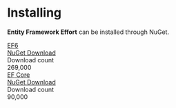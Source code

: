 # Installing

**Entity Framework Effort** can be installed through NuGet.

<div class="row container-box-download">
                <div class="col-lg-4 box-download">
                    <div class="box-content">
                        <div class="version">
                            <a href="https://www.nuget.org/packages/Effort.EF6/" target="_blank" onclick="ga('send', 'event', { eventAction: 'download-ef6'});">
                                EF<span class="caracter-highlight align-top">6</span>
                            </a>
                        </div>
                        <a class="btn btn-lg btn-z wow zoomIn" role="button" href="https://www.nuget.org/packages/Effort.EF6/" target="_blank" onclick="ga('send', 'event', { eventAction: 'download-ef6'});" style="visibility: visible; animation-name: zoomIn;">
                            <i class="fas fa-cloud-download-alt"></i>
                            NuGet Download
                        </a>
                        <div class="counted-downloads">
                            Download count
                            <div class="actual-count-number">
                                269,000
                            </div>
                        </div>
                    </div>
                </div>
                <div class="col-lg-4 box-download">
                    <div class="box-content">
                        <div class="version">
                            <a href="https://www.nuget.org/packages/Effort" target="_blank" onclick="ga('send', 'event', { eventAction: 'download-efcore'});">
                                EF<span class="caracter-highlight align-top"> Core</span>
                            </a>
                        </div>
                        <a class="btn btn-lg btn-z wow zoomIn" role="button" href="https://www.nuget.org/packages/Effort" target="_blank" onclick="ga('send', 'event', { eventAction: 'download-efcore'});" style="visibility: visible; animation-name: zoomIn;">
                            <i class="fas fa-cloud-download-alt"></i>
                            NuGet Download
                        </a>
                        <div class="counted-downloads">
                            Download count
                            <div class="actual-count-number">
                                90,000
                            </div>
                        </div>
                    </div>
                </div>
            </div>
